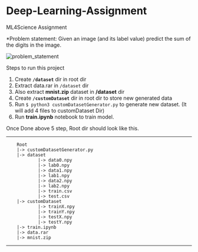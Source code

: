 # Deep-Learning-Assignment
ML4Science Assignment

*Problem statement: Given an image (and its label value) predict the sum of the digits in the image. 

![problem_statement](https://user-images.githubusercontent.com/24211231/212101787-250f8516-9ccb-4262-8abe-ead5b249b2cc.png)

Steps to run this project

1. Create **`/dataset`** dir in root dir
2. Extract data.rar in `/dataset` dir
3. Also extract **mnist.zip** dataset in **/dataset** dir
4. Create **`/customDataset`** dir in root dir to store new generated data
5. Run `$ python3 customDatasetGenerator.py` to generate new dataset. (It will add 4 files to customDataset Dir)
6. Run **train.ipynb** notebook to train model.

Once Done above 5 step, Root dir should look like this.

-------------------------------------------------------
        Root
        |-> customDatasetGenerator.py
        |-> dataset
                |-> data0.npy
                |-> lab0.npy
                |-> data1.npy
                |-> lab1.npy
                |-> data2.npy
                |-> lab2.npy
                |-> train.csv
                |-> test.csv
        |-> customDataset
                |-> trainX.npy
                |-> trainY.npy
                |-> testX.npy
                |-> testY.npy
        |-> train.ipynb
        |-> data.rar
        |-> mnist.zip

-------------------------------------------------------
